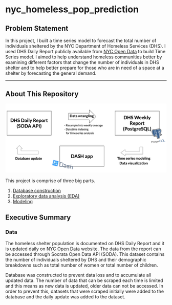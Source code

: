 # nyc_homeless_pop_prediction

## Problem Statement

In this project, I built a time series model to forecast the total number of individuals sheltered by the NYC Department of Homeless Services (DHS). I used DHS Daily Report publicly available from [NYC Open Data](https://opendata.cityofnewyork.us) to build Time Series model. I aimed to help understand homeless communities better by examining different factors that change the number of individuals in DHS shelter and to help better prepare for those who are in need of a space at a shelter by forecasting the general demand.

---

## About This Repository

<img src = "./production/assets/flow.png" width="800"/>

This project is comprise of three big parts.

1) [Database construction](https://github.com/dae-han/nyc_homeless_pop_prediction/blob/master/production/1_Data_Wrangling%2BDatabase_Construction.ipynb)
2) [Exploratory data analysis (EDA)](https://github.com/dae-han/nyc_homeless_pop_prediction/blob/master/production/3_EDA.ipynb)
3) [Modeling](https://github.com/dae-han/nyc_homeless_pop_prediction/blob/master/production/4_SARIMA_Time_Series_Analysis.ipynb)

## Executive Summary

### Data

The homeless shelter population is documented on DHS Daily Report and it is updated daily on [NYC Open Data](https://opendata.cityofnewyork.us) website. The data from the report can be accessed through Socrata Open Data API (SODA). This dataset contains the number of individuals sheltered by DHS and their demographic breakdowns such as total number of women or total number of children.

Database was constructed to prevent data loss and to accumulate all updated data. The number of data that can be scraped each time is limited and this means as new data is updated, older data can not be accessed. In order to prevent this, datasets that were scraped initially were added to the database and the daily update was added to the dataset.
